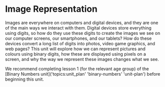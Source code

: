 # Image Representation

Images are everywhere on computers and digital devices, and they are one of the main ways we interact with them.
Digital devices store everything using digits, so how do they use these digits to create the images we see on our computer screens, our smartphones, and our tablets?
How do these devices convert a long list of digits into photos, video game graphics, and web pages?
This unit will explore how we can represent pictures and colours using binary digits, how these are displayed using pixels on a screen, and why the way we represent these images changes what we see.

We recommend completing lesson 1 (for the relevant age group) of the [Binary Numbers unit]('topics:unit_plan' 'binary-numbers' 'unit-plan') before beginning this unit.
